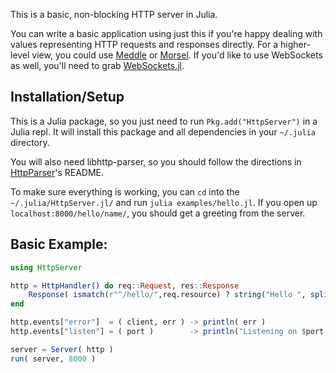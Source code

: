 This is a basic, non-blocking HTTP server in Julia.

You can write a basic application using just this
if you're happy dealing with values representing HTTP requests and responses directly.
For a higher-level view, you could use [Meddle](https://github.com/hackerschool/Meddle.jl) or [Morsel](https://github.com/hackerschool/Morsel.jl).
If you'd like to use WebSockets as well, you'll need to grab [WebSockets.jl](https://github.com/hackerschool/WebSockets.jl).

## Installation/Setup

This is a Julia package, so you just need to run `Pkg.add("HttpServer")` in a Julia repl.
It will install this package and all dependencies in your `~/.julia` directory.

You will also need libhttp-parser, so you should follow the directions in
[HttpParser](https://github.com/hackerschool/HttpParser.jl)'s README.

To make sure everything is working, you can `cd` into the `~/.julia/HttpServer.jl/` and run `julia examples/hello.jl`. If you open up `localhost:8000/hello/name/`, you should get a greeting from the server.


## Basic Example:

~~~~.jl
using HttpServer

http = HttpHandler() do req::Request, res::Response
    Response( ismatch(r"^/hello/",req.resource) ? string("Hello ", split(req.resource,'/')[3], "!") : 404 )
end

http.events["error"]  = ( client, err ) -> println( err )
http.events["listen"] = ( port )        -> println("Listening on $port...")

server = Server( http )
run( server, 8000 )
~~~~
